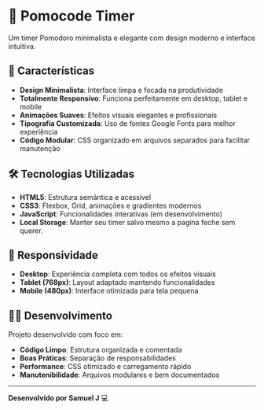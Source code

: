 # 🍅 Pomocode Timer

Um timer Pomodoro minimalista e elegante com design moderno e interface intuitiva.


## 🎨 Características

- **Design Minimalista**: Interface limpa e focada na produtividade
- **Totalmente Responsivo**: Funciona perfeitamente em desktop, tablet e mobile
- **Animações Suaves**: Efeitos visuais elegantes e profissionais
- **Tipografia Customizada**: Uso de fontes Google Fonts para melhor experiência
- **Código Modular**: CSS organizado em arquivos separados para facilitar manutenção

## 🛠️ Tecnologias Utilizadas

- **HTML5**: Estrutura semântica e acessível
- **CSS3**: Flexbox, Grid, animações e gradientes modernos
- **JavaScript**: Funcionalidades interativas (em desenvolvimento)
- **Local Storage**: Manter seu timer salvo mesmo a pagina feche sem querer.

## 📱 Responsividade

- **Desktop**: Experiência completa com todos os efeitos visuais
- **Tablet (768px)**: Layout adaptado mantendo funcionalidades
- **Mobile (480px)**: Interface otimizada para tela pequena


## 👨‍💻 Desenvolvimento

Projeto desenvolvido com foco em:
- **Código Limpo**: Estrutura organizada e comentada
- **Boas Práticas**: Separação de responsabilidades
- **Performance**: CSS otimizado e carregamento rápido
- **Manutenibilidade**: Arquivos modulares e bem documentados

---

**Desenvolvido por Samuel J** 💻
